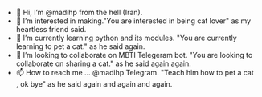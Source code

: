 - 👋 Hi, I’m @madihp from the hell (Iran).
- 👀 I’m interested in making."You are interested in being cat lover" as my heartless friend said.
- 🌱 I’m currently learning python and its modules. "You are currently learning to pet a cat." as he said again.
- 💞️ I’m looking to collaborate on MBTI Telegeram bot. "You are looking to collaborate on sharing a cat." as he said again again.
- 📫 How to reach me ... @madihp Telegram. "Teach him how to pet a cat , ok bye" as he said again and again and again.
 

